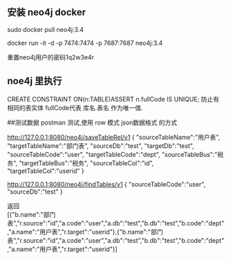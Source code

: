 ## 安装 neo4j docker
sudo docker pull neo4j:3.4

docker run -it -d -p 7474:7474 -p 7687:7687 neo4j:3.4

重置neo4j用户的密码1q2w3e4r

## noe4j 里执行
CREATE CONSTRAINT ON(n:TABLE)ASSERT n.fullCode IS UNIQUE;
 防止有相同的表实体 fullCode代表 库名.表名 作为唯一值.
 
 
##测试数据
postman 测试,使用 row 模式 json数据格式 的方式


http://127.0.0.1:8080/neo4j/saveTableRel/v1
{
"sourceTableName":"用户表",
"targetTableName":"部门表",
"sourceDb":"test",
 "targetDb":"test",
"sourceTableCode":"user",
 "targetTableCode":"dept",
"sourceTableBus":"税务",
 "targetTableBus":"税务",
"sourceTableCol":"id",
 "targetTableCol":"userid"
}

http://127.0.0.1:8080/neo4j/findTables/v1
{
"sourceTableCode":"user",
"sourceDb":"test"
}

返回  
[{"b.name":"部门表","r.source":"id","a.code":"user","a.db":"test","b.db":"test","b.code":"dept","a.name":"用户表","r.target":"userid"},{"b.name":"部门表","r.source":"id","a.code":"user","a.db":"test","b.db":"test","b.code":"dept","a.name":"用户表","r.target":"userid"}]